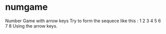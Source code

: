 numgame
=======

Number Game with arrow keys 
Try to form the sequece like this :
                                              1 2 3
                                              4 5 6
                                              7 8 
Using the arrow keys.
